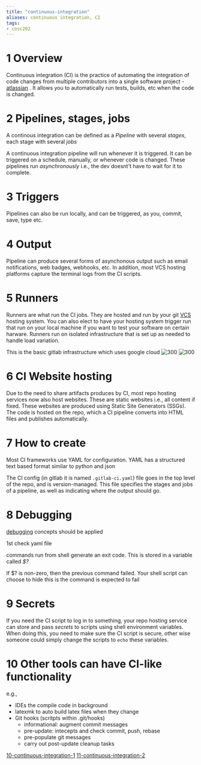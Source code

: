 ```yaml
---
title: "continuous-integration"
aliases: continuous integration, CI
tags: 
- cosc202
---
```


# 1 Overview
Continuous integration (CI) is the practice of automating the integration of code changes from multiple contributors into a single software project -  [atlassian](https://www.atlassian.com/continuous-delivery/continuous-integration) . It allows you to automatically run tests, builds, etc when the code is changed. 

# 2 Pipelines, stages, jobs
A continous integration can be defined as a *Pipeline* with several *stages*, each stage with several *jobs*

A continuous integration pipeline will run whenever it is triggered. It can be triggered on a schedule, manually, or whenever code is changed. These pipelines run *asynchronously* i.e., the dev doesnt't have to wait for it to complete.

# 3 Triggers
Pipelines can also be run locally, and can be triggered, as you, commit, save, type etc. 

# 4 Output
Pipeline can produce several forms of asynchonous output such as email notifications, web badges, webhooks, etc. In addition, most VCS hosting platforms capture the terminal logs from the CI scripts.

# 5 Runners
Runners are what run the CI jobs. They are hosted and run by your git [VCS](notes/version-control-system.md) hosting system. You can also elect to have your hosting system trigger run that run on your local machine if you want to test your software on certain harware. Runners run on isolated infrastructure that is set up as needed to handle load variation. 

This is the basic gitlab infrastructure which uses google cloud
![300](https://i.imgur.com/HTWz2mQ.png) ![300](https://i.imgur.com/V87CeQY.png)

# 6 CI Website hosting
Due to the need to share artifacts produces by CI, most repo hosting services now also host websites. These are static websites i.e., all content if fixed. These websites are produced using Static Site Generators (SSGs). The code is hosted on the repo, which a CI pipeline converts into HTML files and publishes automatically.

# 7 How to create
Most CI frameworks use YAML for configuration. YAML  has a structured text based format similar to python and json

The CI config (in gitlab it is named `.gitlab-ci.yaml`) file goes in the top level of the repo, and is version-managed. This file specifies the stages and jobs of a pipeline, as well as indicating where the output should go.

# 8 Debugging
[debugging](notes/debugging.md) concepts should be applied

1st check yaml file

commands run from shell generate an exit code. This is stored in a variable called *$?*

If $? is non-zero, then the previous command failed. Your shell script can choose to hide this is the command is expected to fail

# 9 Secrets
If you need the CI script to log in to something, your repo hosting service can store and pass *secrets* to scripts using shell environment variables. When doing this, you need to make sure the CI script is secure, other wise someone could simply change the scripts to `echo` these variables.

# 10 Other tools can have CI-like functionality
e.g.,
- IDEs the compile code in background
- latexmk to auto build latex files when they change
- Git hooks (scritpts within .git/hooks)
	- informational: augment commit messages
	- pre-update: intecepts and check commit, push, rebase
	- pre-populate git messages
	- carry out post-update cleanup tasks

[10-continuous-integration-1](notes/10-continuous-integration-1.md)
[11-continuous-integration-2](notes/11-continuous-integration-2.md)
